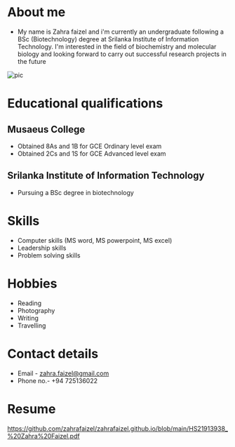 # **About me** 

- My name is Zahra faizel and i'm currently an undergraduate following a BSc (Biotechnology) degree at Srilanka Institute of Information Technology. I'm interested in the field of biochemistry and molecular biology and looking forward to carry out successful research projects in the future

![pic](https://user-images.githubusercontent.com/91867133/135955735-53365b67-799a-4f61-a266-e9697fbc8117.jpeg)

# **Educational qualifications**

## **Musaeus College**
- Obtained 8As and 1B for GCE Ordinary level exam 
- Obtained 2Cs and 1S for GCE Advanced level exam 


## **Srilanka Institute of Information Technology** 
- Pursuing a BSc degree in biotechnology


# **Skills**
- Computer skills (MS word, MS powerpoint, MS excel)
- Leadership skills
- Problem solving skills


# **Hobbies**
- Reading
- Photography
- Writing
- Travelling


# **Contact details**
- Email    - zahra.faizel@gmail.com
- Phone no.- +94 725136022


# **Resume**
https://github.com/zahrafaizel/zahrafaizel.github.io/blob/main/HS21913938_%20Zahra%20Faizel.pdf 
